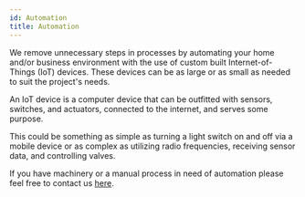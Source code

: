 ```yaml
---
id: Automation
title: Automation
---
```


We remove unnecessary steps in processes by automating your home and/or business environment with the use of custom built Internet-of-Things (IoT) devices. These devices can be as large or as small as needed to suit the project's needs.

An IoT device is a computer device that can be outfitted with sensors, switches, and actuators, connected to the internet, and serves some purpose. 

This could be something as simple as turning a light switch on and off via a mobile device or as complex as utilizing radio frequencies, receiving sensor data, and controlling valves. 

If you have machinery or a manual process in need of automation please feel free to contact us [here](contact.md).
